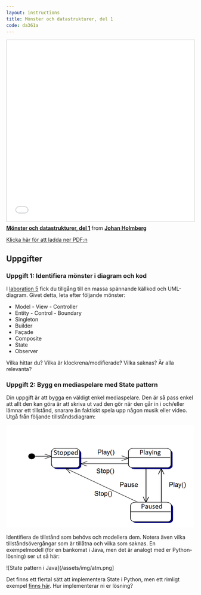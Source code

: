 ```yaml
---
layout: instructions
title: Mönster och datastrukturer, del 1
code: da361a
---
```


<iframe src="//www.slideshare.net/slideshow/embed_code/key/IHmU0PElY620eV" width="595" height="485" frameborder="0" marginwidth="0" marginheight="0" scrolling="no" style="border:1px solid #CCC; border-width:1px; margin-bottom:5px; max-width: 100%;" allowfullscreen> </iframe> <div style="margin-bottom:5px"> <strong> <a href="//www.slideshare.net/johanholmberg1/mnster-och-datastrukturer-del-1" title="Mönster och datastrukturer, del 1" target="_blank">Mönster och datastrukturer, del 1</a> </strong> from <strong><a href="https://www.slideshare.net/johanholmberg1" target="_blank">Johan Holmberg</a></strong> </div>

[Klicka här för att ladda ner PDF:n](/assets/pdf/lecture10.pdf)

## Uppgifter

### Uppgift 1: Identifiera mönster i diagram och kod

I [laboration 5](../exercises/L08) fick du tillgång till en massa spännande källkod och UML-diagram. Givet detta, leta efter följande mönster:

* Model - View - Controller
* Entity - Control - Boundary
* Singleton
* Builder
* Façade
* Composite
* State
* Observer

Vilka hittar du? Vilka är klockrena/modifierade? Vilka saknas? Är alla relevanta?

### Uppgift 2: Bygg en mediaspelare med State pattern

Din uppgift är att bygga en väldigt enkel mediaspelare. Den är så pass enkel att allt den kan göra är att skriva ut vad den gör när den går in i och/eller lämnar ett tillstånd, snarare än faktiskt spela upp någon musik eller video. Utgå från följande tillståndsdiagram:

![Tillståndsdiagram för en mediaspelare](/assets/img/media_player.png)

Identifiera de tillstånd som behövs och modellera dem. Notera även vilka tillståndsövergångar som är tillåtna och vilka som saknas. En exempelmodell (för en bankomat i Java, men det är analogt med er Python-lösning) ser ut så här:

![State pattern i Java](/assets/img/atm.png]

Det finns ett flertal sätt att implementera State i Python, men ett rimligt exempel [finns här](https://refactoring.guru/design-patterns/state/python/example). Hur implementerar ni er lösning?
